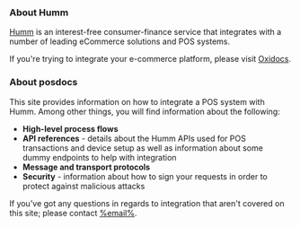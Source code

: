 <h3>About Humm</h3> 

<a href="https://%domain%/">Humm</a> is an interest-free consumer-finance service that integrates with a number of leading eCommerce solutions and POS systems.

If you're trying to integrate your e-commerce platform, please visit <a href="http://docs.%domain%">Oxidocs</a>.

<h3>About posdocs</h3>

This site provides information on how to integrate a POS system with Humm. Among other things, you will find information about the following:

* **High-level process flows**
* **API references** - details about the Humm APIs used for POS transactions and device setup as well as information about some dummy endpoints to help with integration
* **Message and transport protocols**
* **Security** - information about how to sign your requests in order to protect against malicious attacks

If you've got any questions in regards to integration that aren't covered on this site; please contact <a href="mailto:%email%">%email%</a>.

